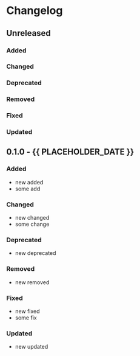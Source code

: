 # Changelog

## Unreleased

### Added

### Changed

### Deprecated

### Removed

### Fixed

### Updated

## 0.1.0 - {{ PLACEHOLDER_DATE }}

### Added

- new added
- some add

### Changed

- new changed
- some change

### Deprecated

- new deprecated

### Removed

- new removed

### Fixed

- new fixed
- some fix

### Updated

- new updated
